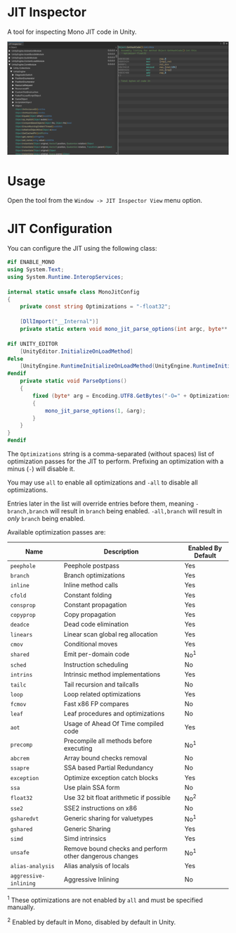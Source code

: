 # JIT Inspector
A tool for inspecting Mono JIT code in Unity.

![](/README~/Screenshot.png)

# Usage
Open the tool from the `Window -> JIT Inspector View` menu option.

# JIT Configuration
You can configure the JIT using the following class:
```cs
#if ENABLE_MONO
using System.Text;
using System.Runtime.InteropServices;

internal static unsafe class MonoJitConfig
{
    private const string Optimizations = "-float32";

    [DllImport("__Internal")]
    private static extern void mono_jit_parse_options(int argc, byte** argv);

#if UNITY_EDITOR
    [UnityEditor.InitializeOnLoadMethod]
#else
    [UnityEngine.RuntimeInitializeOnLoadMethod(UnityEngine.RuntimeInitializeLoadType.SubsystemRegistration)]
#endif
    private static void ParseOptions()
    {
        fixed (byte* arg = Encoding.UTF8.GetBytes("-O=" + Optimizations + "\0"))
        {
            mono_jit_parse_options(1, &arg);
        }
    }
}
#endif
```
The `Optimizations` string is a comma-separated (without spaces) list of optimization passes for the JIT to perform. Prefixing an optimization with a minus (`-`) will disable it.

You may use `all` to enable all optimizations and `-all` to disable all optimizations.

Entries later in the list will override entries before them, meaning `-branch,branch` will result in `branch` being enabled. `-all,branch` will result in *only* `branch` being enabled.

Available optimization passes are:

Name | Description | Enabled By Default
-|-|-
`peephole` | Peephole postpass | Yes
`branch` | Branch optimizations | Yes
`inline` | Inline method calls | Yes
`cfold` | Constant folding | Yes
`consprop` | Constant propagation | Yes
`copyprop` | Copy propagation | Yes
`deadce` | Dead code elimination | Yes
`linears` | Linear scan global reg allocation | Yes
`cmov` | Conditional moves | Yes
`shared` | Emit per-domain code | No<sup>1</sup>
`sched` | Instruction scheduling | No
`intrins` | Intrinsic method implementations | Yes
`tailc` | Tail recursion and tailcalls | No
`loop` | Loop related optimizations | Yes
`fcmov` | Fast x86 FP compares | No
`leaf` | Leaf procedures and optimizations | No
`aot` | Usage of Ahead Of Time compiled code | Yes
`precomp` | Precompile all methods before executing | No<sup>1</sup>
`abcrem` | Array bound checks removal | No
`ssapre` | SSA based Partial Redundancy | No
`exception` | Optimize exception catch blocks | Yes
`ssa` | Use plain SSA form | No
`float32` | Use 32 bit float arithmetic if possible | No<sup>2</sup>
`sse2` | SSE2 instructions on x86 | No
`gsharedvt` | Generic sharing for valuetypes | No<sup>1</sup>
`gshared` | Generic Sharing | Yes
`simd` | Simd intrinsics | Yes
`unsafe` | Remove bound checks and perform other dangerous changes | No<sup>1</sup>
`alias-analysis` | Alias analysis of locals | Yes
`aggressive-inlining` | Aggressive Inlining | No

<sup>1</sup> These optimizations are not enabled by `all` and must be specified manually.

<sup>2</sup> Enabled by default in Mono, disabled by default in Unity.
